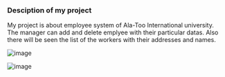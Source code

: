 ### Desciption of my project
My project is about employee system of Ala-Too International university. The manager can add and delete emplyee with their particular datas.
Also there will be seen the list of the workers with their addresses and names.

![image](https://user-images.githubusercontent.com/73769876/163525770-a8ba38d5-e121-4714-9554-344991d9459c.png)

![image](https://user-images.githubusercontent.com/73769876/163525925-64e3cc0d-9316-439e-a6c2-b4a513f552d6.png)
